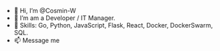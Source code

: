 - 👋 Hi, I’m @Cosmin-W
- 💼 I’m am a Developer / IT Manager.
- 🌱 Skills: Go, Python, JavaScript, Flask, React, Docker, DockerSwarm, SQL.
- 📫 Message me 

<!---
Cosmin-W/Cosmin-W is a ✨ special ✨ repository because its `README.md` (this file) appears on your GitHub profile.
You can click the Preview link to take a look at your changes.
--->
